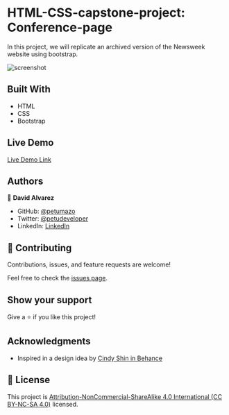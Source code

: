 # HTML-CSS-capstone-project: Conference-page

In this project, we will replicate an archived version of the Newsweek website using bootstrap.

![screenshot](imgs/screenshot.png)

## Built With

- HTML
- CSS
- Bootstrap

## Live Demo

[Live Demo Link](https://petumazo.github.io/Capstone-project-Conference-page/)


## Authors

👤 **David Alvarez**

- GitHub: [@petumazo](https://github.com/petumazo)
- Twitter: [@petudeveloper](https://twitter.com/petudeveloper)
- LinkedIn: [LinkedIn](https://www.linkedin.com/in/david-alvarez-mazzo-777712143/)

## 🤝 Contributing

Contributions, issues, and feature requests are welcome!

Feel free to check the [issues page](https://github.com/petumazo/Capstone-project-Conference-page/issues).

## Show your support

Give a ⭐️ if you like this project!

## Acknowledgments

- Inspired in a design idea by [Cindy Shin in Behance](https://www.behance.net/adagio07)

## 📝 License

This project is [Attribution-NonCommercial-ShareAlike 4.0 International (CC BY-NC-SA 4.0)](LICENSE.md) licensed.
